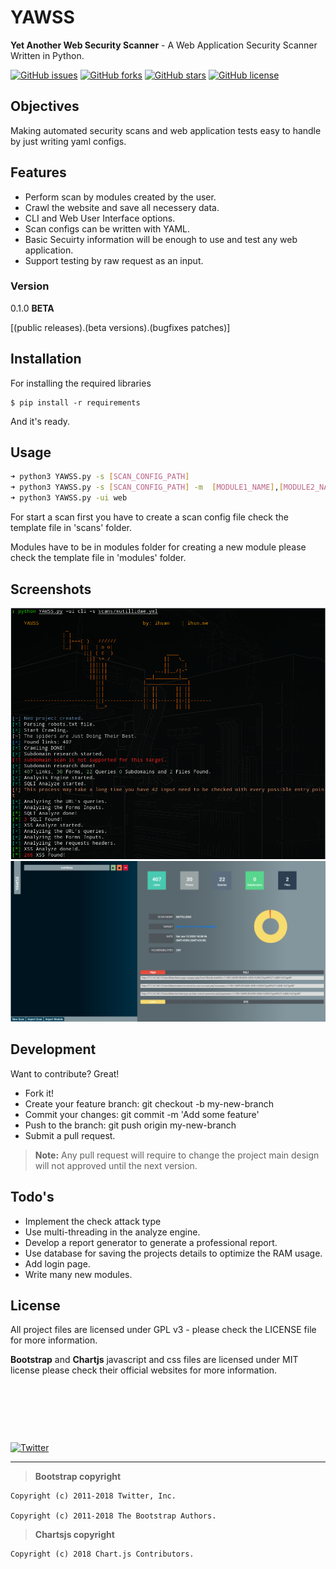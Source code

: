 # YAWSS

**Yet Another Web Security Scanner** - A Web Application Security Scanner Written in
Python.

[![GitHub issues](https://img.shields.io/github/issues/0xihsn/YAWSS)](https://github.com/0xihsn/YAWSS/issues)&nbsp;[![GitHub forks](https://img.shields.io/github/forks/0xihsn/YAWSS)](https://github.com/0xihsn/YAWSS/network)&nbsp;[![GitHub stars](https://img.shields.io/github/stars/0xihsn/YAWSS)](https://github.com/0xihsn/YAWSS/stargazers)&nbsp;[![GitHub license](https://img.shields.io/github/license/0xihsn/YAWSS)](https://github.com/0xihsn/YAWSS/blob/master/LICENSE)
## Objectives
Making automated security scans and web application tests easy to handle by just
writing yaml configs.

## Features

- Perform scan by modules created by the user.
- Crawl the website and save all necessery data.
- CLI and Web User Interface options.
- Scan configs can be written with YAML.
- Basic Secuirty information will be enough to use and test any web application.
- Support testing by raw request as an input.

### Version

0.1.0 **BETA**

[(public releases).(beta versions).(bugfixes patches)]

## Installation


For installing the required libraries
```
$ pip install -r requirements
```

And it's ready.

## Usage

```bash
➜ python3 YAWSS.py -s [SCAN_CONFIG_PATH]
➜ python3 YAWSS.py -s [SCAN_CONFIG_PATH] -m  [MODULE1_NAME],[MODULE2_NAME]
➜ python3 YAWSS.py -ui web
```

For start a scan first you have to create a scan config file check the template file
in 'scans' folder.

Modules have to be in modules folder for creating a new module please check the
template file in 'modules' folder.

## Screenshots

![](https://github.com/0xihsn/YAWSS/blob/master/screentshots/screenshot00.png?raw=true) ![](https://github.com/0xihsn/YAWSS/blob/master/screentshots/screenshot01.png?raw=true?raw=true)

## Development

Want to contribute? Great!

* Fork it!
* Create your feature branch: git checkout -b my-new-branch
* Commit your changes: git commit -m 'Add some feature'
* Push to the branch: git push origin my-new-branch
* Submit a pull request.

> **Note:** Any pull request will require to change the project main design will not
> approved until the next version.

## Todo's

 - Implement the check attack type
 - Use multi-threading in the analyze engine.
 - Develop a report generator to generate a professional report.
 - Use database for saving the projects details to optimize the RAM usage.
 - Add login page.
 - Write many new modules.

License
----

All project files are licensed under GPL v3 - please check the LICENSE file for more information.

**Bootstrap** and **Chartjs** javascript and css files are licensed under MIT license please check their official websites for more information.

&nbsp;

&nbsp;

&nbsp;


[![Twitter](https://img.shields.io/twitter/url?style=social)](https://twitter.com/intent/tweet?text=YAWSS:&url=https%3A%2F%2Fgithub.com%2F0xihsn%2FYAWSS)

---

> **Bootstrap copyright**

    Copyright (c) 2011-2018 Twitter, Inc.

    Copyright (c) 2011-2018 The Bootstrap Authors.

> **Chartsjs copyright**

    Copyright (c) 2018 Chart.js Contributors.
